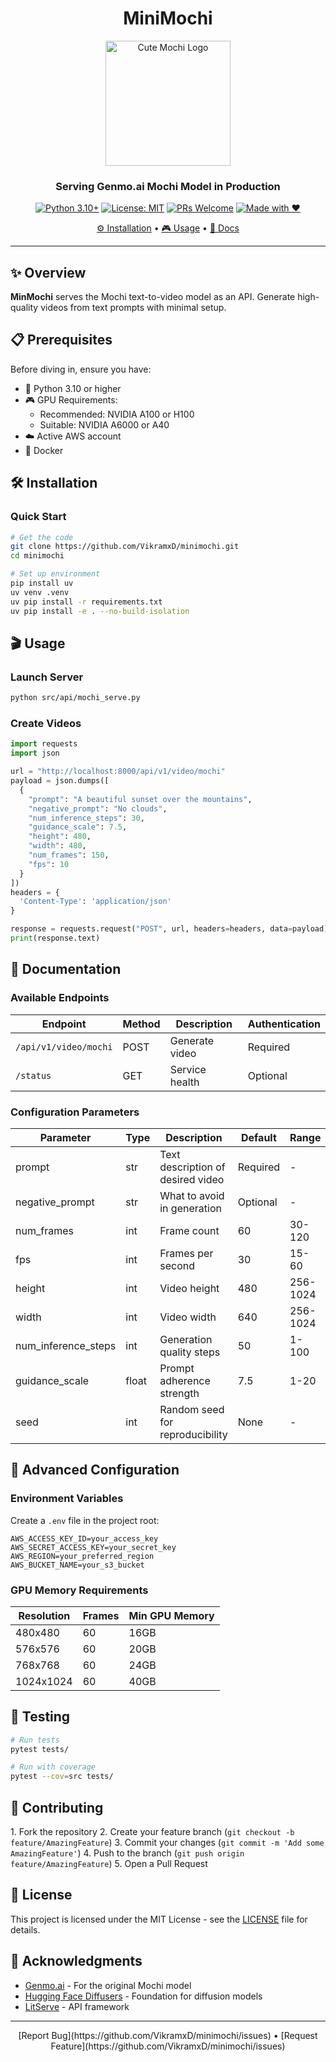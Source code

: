

<div align="center">
   <h1> MiniMochi </h1>
   <img src="https://github.com/user-attachments/assets/ea97ff3a-39b3-418a-a62c-5687e7222117" alt="Cute Mochi Logo" width="200" height="200">

### Serving Genmo\.ai Mochi Model in Production

[![Python 3.10+](https://img.shields.io/badge/python-3.10+-blue.svg?style=flat-square)](https://www.python.org/downloads/)
[![License: MIT](https://img.shields.io/badge/License-MIT-yellow.svg?style=flat-square)](https://opensource.org/licenses/MIT)
[![PRs Welcome](https://img.shields.io/badge/PRs-welcome-brightgreen.svg?style=flat-square)](https://makeapullrequest.com)
[![Made with ❤️](https://img.shields.io/badge/Made%20with-%E2%9D%A4%EF%B8%8F-red.svg?style=flat-square)](https://github.com/VikramxD/minimochi)

[⚙️ Installation](#%EF%B8%8F-installation) • 
[🎮 Usage](#-usage) • 
[📖 Docs](#-documentation)

</div>

---

## ✨ Overview

**MinMochi** serves the Mochi text-to-video model as an API. Generate high-quality videos from text prompts with minimal setup\.

## 📋 Prerequisites

Before diving in, ensure you have:
- 🐍 Python 3\.10 or higher
- 🎮 GPU Requirements:
  - Recommended: NVIDIA A100 or H100
  - Suitable: NVIDIA A6000 or A40
- ☁️ Active AWS account
- 🐳 Docker 

## 🛠️ Installation

### Quick Start

```bash
# Get the code
git clone https://github.com/VikramxD/minimochi.git
cd minimochi

# Set up environment
pip install uv
uv venv .venv
uv pip install -r requirements.txt
uv pip install -e . --no-build-isolation
```

## 🎬 Usage

### Launch Server

```bash
python src/api/mochi_serve.py
```

### Create Videos

```python
import requests
import json

url = "http://localhost:8000/api/v1/video/mochi"
payload = json.dumps([
  {
    "prompt": "A beautiful sunset over the mountains",
    "negative_prompt": "No clouds",
    "num_inference_steps": 30,
    "guidance_scale": 7.5,
    "height": 480,
    "width": 480,
    "num_frames": 150,
    "fps": 10
  }
])
headers = {
  'Content-Type': 'application/json'
}

response = requests.request("POST", url, headers=headers, data=payload)
print(response.text)
```

## 📖 Documentation

### Available Endpoints

| Endpoint | Method | Description | Authentication |
|----------|--------|-------------|----------------|
| `/api/v1/video/mochi` | POST | Generate video | Required |
| `/status` | GET | Service health | Optional |

### Configuration Parameters

| Parameter | Type | Description | Default | Range |
|-----------|------|-------------|---------|--------|
| prompt | str | Text description of desired video | Required | - |
| negative_prompt | str | What to avoid in generation | Optional | - |
| num_frames | int | Frame count | 60 | 30-120 |
| fps | int | Frames per second | 30 | 15-60 |
| height | int | Video height | 480 | 256-1024 |
| width | int | Video width | 640 | 256-1024 |
| num_inference_steps | int | Generation quality steps | 50 | 1-100 |
| guidance_scale | float | Prompt adherence strength | 7\.5 | 1-20 |
| seed | int | Random seed for reproducibility | None | - |

## 🔧 Advanced Configuration

### Environment Variables

Create a `.env` file in the project root:

```plaintext
AWS_ACCESS_KEY_ID=your_access_key
AWS_SECRET_ACCESS_KEY=your_secret_key
AWS_REGION=your_preferred_region
AWS_BUCKET_NAME=your_s3_bucket
```

### GPU Memory Requirements

| Resolution | Frames | Min GPU Memory |
|------------|--------|----------------|
| 480x480 | 60 | 16GB |
| 576x576 | 60 | 20GB |
| 768x768 | 60 | 24GB |
| 1024x1024 | 60 | 40GB |

## 🧪 Testing

```bash
# Run tests
pytest tests/

# Run with coverage
pytest --cov=src tests/
```

## 🤝 Contributing

1\. Fork the repository
2\. Create your feature branch \(`git checkout -b feature/AmazingFeature`\)
3\. Commit your changes \(`git commit -m 'Add some AmazingFeature'`\)
4\. Push to the branch \(`git push origin feature/AmazingFeature`\)
5\. Open a Pull Request

## 📄 License

This project is licensed under the MIT License - see the [LICENSE](LICENSE) file for details\.

## 🙏 Acknowledgments

- [Genmo\.ai](https://github.com/genmoai) - For the original Mochi model
- [Hugging Face Diffusers](https://github.com/huggingface/diffusers) - Foundation for diffusion models
- [LitServe](https://github.com/Lightning-AI/litserve) - API framework

---

<div align="center">
[Report Bug](https://github.com/VikramxD/minimochi/issues) • [Request Feature](https://github.com/VikramxD/minimochi/issues)
</div>
